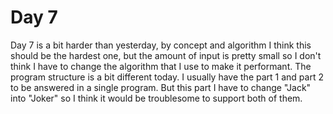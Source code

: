 # Day 7
Day 7 is a bit harder than yesterday, by concept and algorithm I think this should be the hardest one, 
but the amount of input is pretty small so I don't think I have to change the algorithm that I use 
to make it performant. The program structure is a bit different today. I usually have the part 1
and part 2 to be answered in a single program. But this part I have to change "Jack" into "Joker"
so I think it would be troublesome to support both of them.
